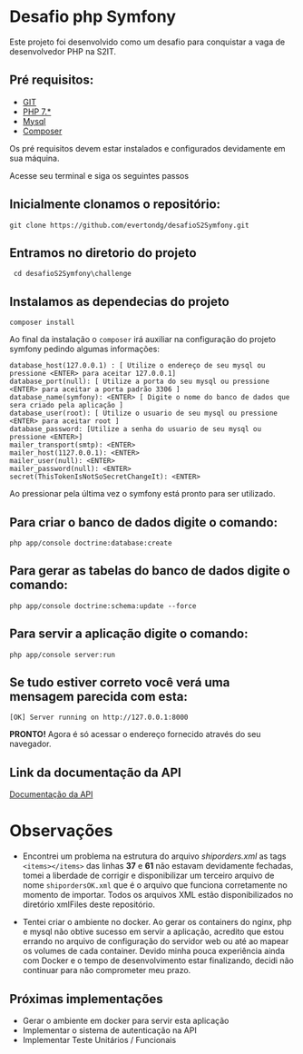 Desafio php Symfony
===========================

Este projeto foi desenvolvido como um desafio para conquistar a vaga de desenvolvedor PHP na S2IT.

 
 
## Pré requisitos: 
- [GIT](https://git-scm.com/) 
- [PHP 7.*](http://php.net/downloads.php)
- [Mysql](https://www.mysql.com/) 
- [Composer](http://getcomposer.org/)
    
Os pré requisitos devem estar instalados e configurados devidamente em sua máquina. 
             

Acesse seu terminal e siga os seguintes passos

## Inicialmente clonamos o repositório:
    git clone https://github.com/evertondg/desafioS2Symfony.git


## Entramos no diretorio do projeto
     cd desafioS2Symfony\challenge

## Instalamos as dependecias do projeto 
    composer install



Ao final da instalação o `composer` irá auxiliar na configuração do projeto symfony pedindo algumas informações:

    database_host(127.0.0.1) : [ Utilize o endereço de seu mysql ou pressione <ENTER> para aceitar 127.0.0.1]  
    database_port(null): [ Utilize a porta do seu mysql ou pressione <ENTER> para aceitar a porta padrão 3306 ] 
    database_name(symfony): <ENTER> [ Digite o nome do banco de dados que sera criado pela aplicação ]
    database_user(root): [ Utilize o usuario de seu mysql ou pressione <ENTER> para aceitar root ]
    database_password: [Utilize a senha do usuario de seu mysql ou pressione <ENTER>]
    mailer_transport(smtp): <ENTER>
    mailer_host(1127.0.0.1): <ENTER>
    mailer_user(null): <ENTER>
    mailer_password(null): <ENTER>
    secret(ThisTokenIsNotSoSecretChangeIt): <ENTER>

Ao pressionar <Enter> pela última vez o symfony está pronto para ser utilizado.

## Para criar o banco de dados digite o comando:
            
    php app/console doctrine:database:create

## Para gerar as tabelas do banco de dados digite o comando:
    php app/console doctrine:schema:update --force

## Para servir a aplicação digite o comando:    
    php app/console server:run

## Se tudo estiver correto você verá uma mensagem parecida com esta:
    [OK] Server running on http://127.0.0.1:8000

**PRONTO!** Agora é só acessar o endereço fornecido através do seu navegador.






## Link da documentação da API 
   [Documentação da API](https://documenter.getpostman.com/view/115648/RWMHLnU7)



# Observações
* Encontrei um problema na estrutura do arquivo *shiporders.xml* as tags `<items></items>` das linhas **37** e **61** não estavam devidamente fechadas, tomei a liberdade de corrigir e disponibilizar um terceiro arquivo de nome `shipordersOK.xml` que é o arquivo que funciona corretamente no momento de importar.
Todos os arquivos XML estão disponibilizados no diretório xmlFiles deste repositório.  

* Tentei criar o ambiente no docker. Ao gerar os containers do nginx, php e mysql não obtive sucesso em servir a aplicação, acredito que estou errando no arquivo de configuração do servidor web ou até ao mapear os volumes de cada container. Devido minha pouca experiência ainda com Docker e o tempo de desenvolvimento estar finalizando, decidi não continuar para não comprometer meu prazo.
  
 
 
 

## Próximas implementações

* Gerar o ambiente em docker para servir esta aplicação
* Implementar o sistema de autenticação na API 
* Implementar Teste Unitários / Funcionais    

















